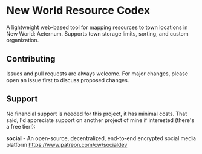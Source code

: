 # New World Resource Codex

A lightweight web-based tool for mapping resources to town locations in New World: Aeternum. Supports town storage limits, sorting, and custom organization.

## Contributing

Issues and pull requests are always welcome. For major changes, please open an issue first to discuss proposed changes.


## Support

No financial support is needed for this project, it has minimal costs.
That said, I'd appreciate support on another project of mine if interested (there's a free tier!):

**social** - An open-source, decentralized, end-to-end encrypted social media platform  https://www.patreon.com/cw/socialdev
